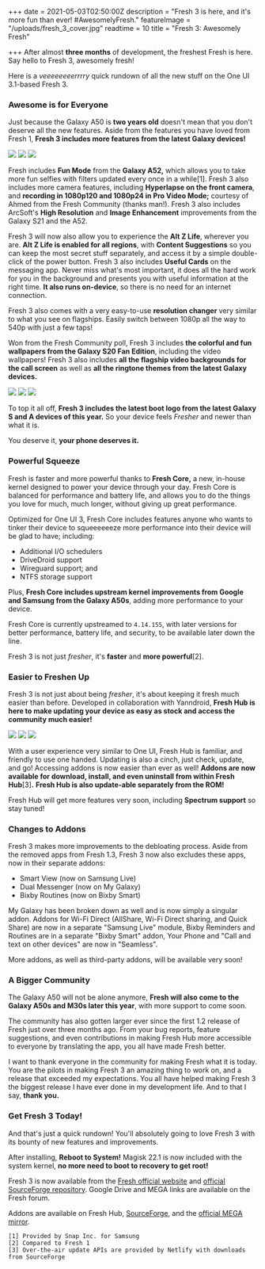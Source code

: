 +++
date = 2021-05-03T02:50:00Z
description = "Fresh 3 is here, and it's more fun than ever! #AwesomelyFresh."
featureImage = "/uploads/fresh_3_cover.jpg"
readtime = 10
title = "Fresh 3: Awesomely Fresh"

+++
After almost **three months** of development, the freshest Fresh is here. Say hello to Fresh 3, awesomely fresh!

Here is a _veeeeeeeerrrry_ quick rundown of all the new stuff on the One UI 3.1-based Fresh 3.

### Awesome is for Everyone

Just because the Galaxy A50 is **two years old** doesn't mean that you don't deserve all the new features. Aside from the features you have loved from Fresh 1, **Fresh 3 includes more features from the latest Galaxy devices!**

![](/uploads/screenshot_20210501-110248_camera.jpg) ![](/uploads/screenshot_20210501-110259_camera.jpg) ![](/uploads/screenshot_20210501-110314_camera.jpg)

Fresh includes **Fun Mode** from the **Galaxy A52,** which allows you to take more fun selfies with filters updated every once in a while\[1\]. Fresh 3 also includes more camera features, including **Hyperlapse on the front camera**, and **recording in 1080p120 and 1080p24 in Pro Video Mode;** courtesy of Ahmed from the Fresh Community (thanks man!). Fresh 3 also includes ArcSoft's **High Resolution** and **Image Enhancement** improvements from the Galaxy S21 and the A52.

Fresh 3 will now also allow you to experience the **Alt Z Life**, wherever you are. **Alt Z Life is enabled for all regions**, with **Content Suggestions** so you can keep the most secret stuff separately, and access it by a simple double-click of the power button. Fresh 3 also includes **Useful Cards** on the messaging app. Never miss what's most important, it does all the hard work for you in the background and presents you with useful information at the right time. **It also runs on-device**, so there is no need for an internet connection.

Fresh 3 also comes with a very easy-to-use **resolution changer** very similar to what you see on flagships. Easily switch between 1080p all the way to 540p with just a few taps!

Won from the Fresh Community poll, Fresh 3 includes **the colorful and fun wallpapers from the Galaxy S20 Fan Edition**, including the video wallpapers! Fresh 3 also includes **all the flagship video backgrounds for the call screen** as well as **all the ringtone themes from the latest Galaxy devices.**

![](/uploads/screenshot_20210501-110401_fresh-hub.jpg) ![](/uploads/screenshot_20210501-110016_settings.jpg) ![](/uploads/screenshot_20210501-165154_one-ui-home.jpg)

To top it all off, **Fresh 3 includes the latest boot logo from the latest Galaxy S and A devices of this year.** So your device feels _Fresher_ and newer than what it is.

You deserve it, **your phone deserves it.**

### Powerful Squeeze

Fresh is faster and more powerful thanks to **Fresh Core,** a new, in-house kernel designed to power your device through your day. Fresh Core is balanced for performance and battery life, and allows you to do the things you love for much, much longer, without giving up great performance.

Optimized for One UI 3, Fresh Core includes features anyone who wants to tinker their device to squeeeeeeze more performance into their device will be glad to have; including:

* Additional I/O schedulers
* DriveDroid support
* Wireguard support; and
* NTFS storage support

Plus, **Fresh Core includes upstream kernel improvements from Google and Samsung from the Galaxy A50s**, adding more performance to your device.

Fresh Core is currently upstreamed to `4.14.155`, with later versions for better performance, battery life, and security, to be available later down the line.

Fresh 3 is not just _fresher_, it's **faster** and **more powerful**\[2\].

### Easier to Freshen Up

Fresh 3 is not just about being _fresher_, it's about keeping it fresh much easier than before. Developed in collaboration with Yanndroid, **Fresh Hub is here to make updating your device as easy as stock and access the community much easier!**

![](/uploads/screenshot_20210501-110042_fresh-hub.jpg) ![](/uploads/screenshot_20210501-110138_fresh-hub.jpg) ![](/uploads/screenshot_20210501-110143_fresh-hub.jpg)

With a user experience very similar to One UI, Fresh Hub is familiar, and friendly to use one handed. Updating is also a cinch, just check, update, and go! Accessing addons is now easier than ever as well! **Addons are now available for download, install, and even uninstall from within Fresh Hub**\[3\]**.** **Fresh Hub is also update-able separately from the ROM!**

Fresh Hub will get more features very soon, including **Spectrum support** so stay tuned!

### Changes to Addons

Fresh 3 makes more improvements to the debloating process. Aside from the removed apps from Fresh 1.3, Fresh 3 now also excludes these apps, now in their separate addons:

* Smart View (now on Samsung Live)
* Dual Messenger (now on My Galaxy)
* Bixby Routines (now on Bixby Smart)

My Galaxy has been broken down as well and is now simply a singular addon. Addons for Wi-Fi Direct (AllShare, Wi-Fi Direct sharing, and Quick Share) are now in a separate "Samsung Live" module, Bixby Reminders and Routines are in a separate "Bixby Smart" addon, Your Phone and "Call and text on other devices" are now in "Seamless".

More addons, as well as third-party addons, will be available very soon!

### A Bigger Community

The Galaxy A50 will not be alone anymore, **Fresh will also come to the Galaxy A50s and M30s later this year**, with more support to come soon.

The community has also gotten larger ever since the first 1.2 release of Fresh just over three months ago. From your bug reports, feature suggestions, and even contributions in making Fresh Hub more accessible to everyone by translating the app, you all have made Fresh better.

I want to thank everyone in the community for making Fresh what it is today. You are the pilots in making Fresh 3 an amazing thing to work on, and a release that exceeded my expectations. You all have helped making Fresh 3 the biggest release I have ever done in my development life.  And to that I say, **thank you.**

### Get Fresh 3 Today!

And that's just a quick rundown! You'll absolutely going to love Fresh 3 with its bounty of new features and improvements.

After installing, **Reboot to System!** Magisk 22.1 is now included with the system kernel, **no more need to boot to recovery to get root!**

Fresh 3 is now available from the [Fresh official website](https://fresh.tensevntysevn.cf/) and [official SourceForge repository](https://sourceforge.net/projects/freshroms/files/). Google Drive and MEGA links are available on the Fresh forum.

Addons are available on Fresh Hub, [SourceForge](https://sourceforge.net/projects/freshroms/files/Addons/12.0.2.0/), and the [official MEGA mirror](https://mega.nz/folder/hyY3xaaA#4z76GQRXNXPGwZZ1EozYeA).

    [1] Provided by Snap Inc. for Samsung
    [2] Compared to Fresh 1
    [3] Over-the-air update APIs are provided by Netlify with downloads from SourceForge